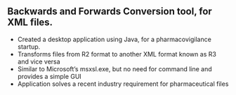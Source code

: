 ## Backwards and Forwards Conversion tool, for XML files.

- Created a desktop application using Java, for a pharmacovigilance startup.
- Transforms files from R2 format to another XML format known as R3 and vice versa
- Similar to Microsoft’s msxsl.exe, but no need for command line and provides a simple GUI
- Application solves a recent industry requirement for pharmaceutical files
